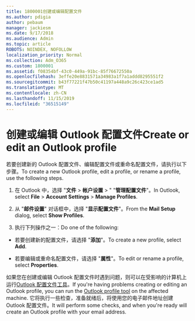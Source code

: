 ```yaml
---
title: 1800001创建或编辑配置文件
ms.author: pdigia
author: pebaum
manager: jackiesm
ms.date: 9/17/2018
ms.audience: Admin
ms.topic: article
ROBOTS: NOINDEX, NOFOLLOW
localization_priority: Normal
ms.collection: Adm_O365
ms.custom: 1800001
ms.assetid: f08354bf-43c0-449a-91bc-85f76672550a
ms.openlocfilehash: 3effe20e8831571a34983a1f7a1addd8295551f2
ms.sourcegitcommit: b43f77221f47b50c41197a448a9c26c423ce1ad5
ms.translationtype: MT
ms.contentlocale: zh-CN
ms.lasthandoff: 11/15/2019
ms.locfileid: "36515149"
---
```

# <a name="create-or-edit-an-outlook-profile"></a><span data-ttu-id="08a33-102">创建或编辑 Outlook 配置文件</span><span class="sxs-lookup"><span data-stu-id="08a33-102">Create or edit an Outlook profile</span></span>

<span data-ttu-id="08a33-103">若要创建新的 Outlook 配置文件、编辑配置文件或重命名配置文件，请执行以下步骤。</span><span class="sxs-lookup"><span data-stu-id="08a33-103">To create a new Outlook profile, edit a profile, or rename a profile, use the following steps.</span></span>
  
1. <span data-ttu-id="08a33-104">在 Outlook 中，选择 "**文件** \> **帐户设置** \> " "**管理配置文件**"。</span><span class="sxs-lookup"><span data-stu-id="08a33-104">In Outlook, select **File** \> **Account Settings** \> **Manage Profiles**.</span></span>
    
2. <span data-ttu-id="08a33-105">从 "**邮件设置**" 对话框中，选择 "**显示配置文件**"。</span><span class="sxs-lookup"><span data-stu-id="08a33-105">From the **Mail Setup** dialog, select **Show Profiles**.</span></span>
    
3. <span data-ttu-id="08a33-106">执行下列操作之一：</span><span class="sxs-lookup"><span data-stu-id="08a33-106">Do one of the following:</span></span>
    
  - <span data-ttu-id="08a33-107">若要创建新的配置文件，请选择 "**添加**"。</span><span class="sxs-lookup"><span data-stu-id="08a33-107">To create a new profile, select **Add**.</span></span>
    
  - <span data-ttu-id="08a33-108">若要编辑或重命名配置文件，请选择 "**属性**"。</span><span class="sxs-lookup"><span data-stu-id="08a33-108">To edit or rename a profile, select **Properties**.</span></span>
    
<span data-ttu-id="08a33-109">如果您在创建或编辑 Outlook 配置文件时遇到问题，则可以在受影响的计算机上运行[Outlook 配置文件工具](https://aka.ms/SaRA-OutlookSetupProfile)。</span><span class="sxs-lookup"><span data-stu-id="08a33-109">If you're having problems creating or editing an Outlook profile, you can run the [Outlook profile tool](https://aka.ms/SaRA-OutlookSetupProfile) on the affected machine.</span></span> <span data-ttu-id="08a33-110">它将执行一些检查，准备就绪后，将使用您的电子邮件地址创建 Outlook 配置文件。</span><span class="sxs-lookup"><span data-stu-id="08a33-110">It will perform some checks, and when you're ready will create an Outlook profile with your email address.</span></span> 
  

